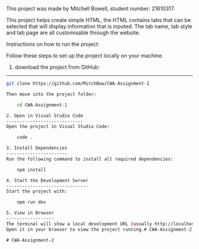 This project was made by Mitchell Bowell, student number: 21610317.

This project helps create simple HTML, the HTML contains tabs that can be selected that will display information that is inputed.
The tab name, tab style and tab page are all customisable through the website.

Instructions on how to run the project:

Follow these steps to set up the project locally on your machine.

1. download the project from GitHub:
-----------------------------

```bash
git clone https://github.com/MitchBow/CWA-Assignment-1

Then move into the project folder:

    cd CWA-Assignment-1

2. Open in Visual Studio Code
-----------------------------
Open the project in Visual Studio Code:

    code .

3. Install Dependencies
-----------------------
Run the following command to install all required dependencies:

    npm install

4. Start the Development Server
-------------------------------
Start the project with:

    npm run dev

5. View in Browser
------------------
The terminal will show a local development URL (usually http://localhost:3000) or the Network link.
Open it in your browser to view the project running.#   C W A - A s s i g n m e n t - 2  
 #   C W A - A s s i g n m e n t - 2  
 